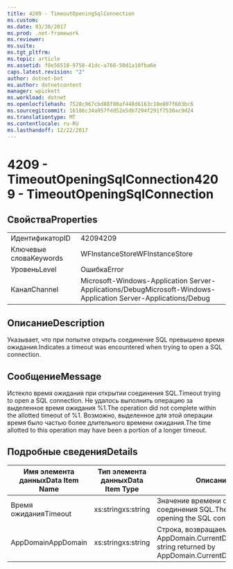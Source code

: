 ```yaml
---
title: 4209 - TimeoutOpeningSqlConnection
ms.custom: 
ms.date: 03/30/2017
ms.prod: .net-framework
ms.reviewer: 
ms.suite: 
ms.tgt_pltfrm: 
ms.topic: article
ms.assetid: f0e56518-9758-41dc-a760-50d1a10fba6e
caps.latest.revision: "2"
author: dotnet-bot
ms.author: dotnetcontent
manager: wpickett
ms.workload: dotnet
ms.openlocfilehash: 7528c967cbd88f00af448d6163c10e807f603bc6
ms.sourcegitcommit: 16186c34a957fdd52e5db7294f291f7530ac9d24
ms.translationtype: MT
ms.contentlocale: ru-RU
ms.lasthandoff: 12/22/2017
---
```

# <a name="4209---timeoutopeningsqlconnection"></a><span data-ttu-id="b03c1-102">4209 - TimeoutOpeningSqlConnection</span><span class="sxs-lookup"><span data-stu-id="b03c1-102">4209 - TimeoutOpeningSqlConnection</span></span>
## <a name="properties"></a><span data-ttu-id="b03c1-103">Свойства</span><span class="sxs-lookup"><span data-stu-id="b03c1-103">Properties</span></span>  
  
|||  
|-|-|  
|<span data-ttu-id="b03c1-104">Идентификатор</span><span class="sxs-lookup"><span data-stu-id="b03c1-104">ID</span></span>|<span data-ttu-id="b03c1-105">4209</span><span class="sxs-lookup"><span data-stu-id="b03c1-105">4209</span></span>|  
|<span data-ttu-id="b03c1-106">Ключевые слова</span><span class="sxs-lookup"><span data-stu-id="b03c1-106">Keywords</span></span>|<span data-ttu-id="b03c1-107">WFInstanceStore</span><span class="sxs-lookup"><span data-stu-id="b03c1-107">WFInstanceStore</span></span>|  
|<span data-ttu-id="b03c1-108">Уровень</span><span class="sxs-lookup"><span data-stu-id="b03c1-108">Level</span></span>|<span data-ttu-id="b03c1-109">Ошибка</span><span class="sxs-lookup"><span data-stu-id="b03c1-109">Error</span></span>|  
|<span data-ttu-id="b03c1-110">Канал</span><span class="sxs-lookup"><span data-stu-id="b03c1-110">Channel</span></span>|<span data-ttu-id="b03c1-111">Microsoft-Windows-Application Server-Applications/Debug</span><span class="sxs-lookup"><span data-stu-id="b03c1-111">Microsoft-Windows-Application Server-Applications/Debug</span></span>|  
  
## <a name="description"></a><span data-ttu-id="b03c1-112">Описание</span><span class="sxs-lookup"><span data-stu-id="b03c1-112">Description</span></span>  
 <span data-ttu-id="b03c1-113">Указывает, что при попытке открыть соединение SQL превышено время ожидания.</span><span class="sxs-lookup"><span data-stu-id="b03c1-113">Indicates a timeout was encountered when trying to open a SQL connection.</span></span>  
  
## <a name="message"></a><span data-ttu-id="b03c1-114">Сообщение</span><span class="sxs-lookup"><span data-stu-id="b03c1-114">Message</span></span>  
 <span data-ttu-id="b03c1-115">Истекло время ожидания при открытии соединения SQL.</span><span class="sxs-lookup"><span data-stu-id="b03c1-115">Timeout trying to open a SQL connection.</span></span> <span data-ttu-id="b03c1-116">Не удалось выполнить операцию за выделенное время ожидания %1.</span><span class="sxs-lookup"><span data-stu-id="b03c1-116">The operation did not complete within the allotted timeout of %1.</span></span> <span data-ttu-id="b03c1-117">Возможно, выделенное для этой операции время было частью более длительного времени ожидания.</span><span class="sxs-lookup"><span data-stu-id="b03c1-117">The time allotted to this operation may have been a portion of a longer timeout.</span></span>  
  
## <a name="details"></a><span data-ttu-id="b03c1-118">Подробные сведения</span><span class="sxs-lookup"><span data-stu-id="b03c1-118">Details</span></span>  
  
|<span data-ttu-id="b03c1-119">Имя элемента данных</span><span class="sxs-lookup"><span data-stu-id="b03c1-119">Data Item Name</span></span>|<span data-ttu-id="b03c1-120">Тип элемента данных</span><span class="sxs-lookup"><span data-stu-id="b03c1-120">Data Item Type</span></span>|<span data-ttu-id="b03c1-121">Описание</span><span class="sxs-lookup"><span data-stu-id="b03c1-121">Description</span></span>|  
|--------------------|--------------------|-----------------|  
|<span data-ttu-id="b03c1-122">Время ожидания</span><span class="sxs-lookup"><span data-stu-id="b03c1-122">Timeout</span></span>|<span data-ttu-id="b03c1-123">xs:string</span><span class="sxs-lookup"><span data-stu-id="b03c1-123">xs:string</span></span>|<span data-ttu-id="b03c1-124">Значение времени ожидания для открытия соединения SQL.</span><span class="sxs-lookup"><span data-stu-id="b03c1-124">The timeout value for opening the SQL connection.</span></span>|  
|<span data-ttu-id="b03c1-125">AppDomain</span><span class="sxs-lookup"><span data-stu-id="b03c1-125">AppDomain</span></span>|<span data-ttu-id="b03c1-126">xs:string</span><span class="sxs-lookup"><span data-stu-id="b03c1-126">xs:string</span></span>|<span data-ttu-id="b03c1-127">Строка, возвращаемая AppDomain.CurrentDomain.FriendlyName.</span><span class="sxs-lookup"><span data-stu-id="b03c1-127">The string returned by AppDomain.CurrentDomain.FriendlyName.</span></span>|

